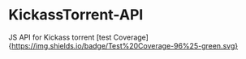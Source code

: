 # KickassTorrent-API
JS API for Kickass torrent
[test Coverage]{https://img.shields.io/badge/Test%20Coverage-96%25-green.svg}